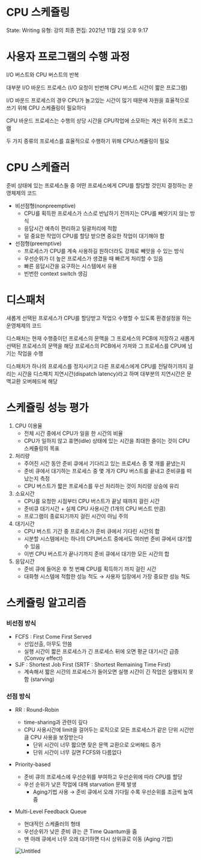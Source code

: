 # CPU 스케쥴링

State: Writing
유형: 강의
최종 편집: 2021년 11월 2일 오후 9:17

# 사용자 프로그램의 수행 과정

I/O 버스트와 CPU 버스트의 반복

대부분 I/O 바운드 프로세스 (I/O 요청이 빈번해 CPU 버스트 시간이 짧은 프로그램)

I/O 바운드 프로세스의 경우 CPU가 놀고있는 시간이 많기 때문에 자원을 효율적으로 쓰기 위해 CPU 스케쥴링이 필요하다

CPU 바운드 프로세스는 수행의 상당 시간을 CPU작업에 소모하는 계산 위주의 프로그램

두 가지 종류의 프로세스를 효율적으로 수행하기 위해 CPU스케쥴링이 필요

# CPU 스케쥴러

준비 상태에 있는 프로세스들 중 어떤 프로세스에게 CPU를 할당할 것인지 결정하는 운영체제의 코드

- 비선점형(nonpreemptive)
    - CPU를 획득한 프로세스가 스스로 반납하기 전까지는 CPU를 빼앗기지 않는 방식
    - 응답시간 예측이 편리하고 일괄처리에 적합
    - 덜 중요한 작업이 CPU를 할당 받으면 중요한 작업이 대기해야 함
- 선점형(preemptive)
    - 프로세스가 CPU를 계속 사용하길 원하더라도 강제로 빼앗을 수 있는 방식
    - 우선순위가 더 높은 프로세스가 생겼을 때 빠르게 처리할 수 있음
    - 빠른 응답시간을 요구하는 시스템에서 유용
    - 빈번한 context switch 생김

# 디스패처

새롭게 선택된 프로세스가 CPU를 할당받고 작업으 수행할 수 있도록 환경설정을 하는 운영체제의 코드

디스패처는 현재 수행중이던 프로세스의 문맥을 그 프로세스의 PCB에 저장하고 새롭게 선택된 프로세스의 문맥을 해당 프로세스의 PCB에서 가져와 그 프로세스를 CPU에 넘기는 작업을 수행

디스패처가 하나의 프로세스를 정지시키고 다른 프로세스에게 CPU를 전달하기까지 걸리는 시간을 디스패치 지연시간(dispatch latency)라고 하며 대부분의 지연시간은 문맥교환 오버헤드에 해당

# 스케쥴링 성능 평가

1. CPU 이용율
    - 전체 시간 중에서 CPU가 일을 한 시간의 비율
    - CPU가 일하지 않고 휴면(idle) 상태에 있는 시간을 최대한 줄이는 것이 CPU 스케쥴링의 목표
2. 처리량
    - 주어진 시간 동안 준비 큐에서 기다리고 있는 프로세스 중 몇 개를 끝냈는지
    - 준비 큐에서 대기하는 프로세스 중 몇 개가 CPU 버스트를 끝내고 준비큐를 떠났는지 측정
    - CPU 버스트가 짧은 프로세스를 우선 처리하는 것이 처리량 상승에 유리
3. 소요시간
    - CPU를 요청한 시점부터 CPU 버스트가 끝날 때까지 걸린 시간
    - 준비큐 대기시간 + 실제 CPU 사용시간 (1개의 CPU 버스트 만큼)
    - 프로그램이 종료되기까지 걸린 시간이 아님 주의
4. 대기시간
    - CPU 버스트 기간 중 프로세스가 준비 큐에서 기다린 시간의 합
    - 시분할 시스템에서는 하나의 CPU버스트 중에서도 여러번 준비 큐에서 대기할 수 있음
    - 이번 CPU 버스트가 끝나기까지 준비 큐에서 대기한 모든 시간의 합
5. 응답시간
    - 준비 큐에 들어온 후 첫 번째 CPU를 획득하기 까지 걸린 시간
    - 대화형 시스템에 적합한 성능 척도 → 사용자 입장에서 가장 중요한 성능 척도

# 스케쥴링 알고리즘

### 비선점 방식

- FCFS : First Come First Served
    - 선입선출, 아무도 안씀
    - 실행 시간이 짧은 프로세스가 긴 프로세스 뒤에 오면 평균 대기시간 급증 (Convoy effect)
- SJF : Shortest Job First (SRTF : Shortest Remaining Time First)
    - 계속해서 짧은 시간의 프로세스가 들어오면 실행 시간이 긴 작업은 실행되지 못함 (starving)

### 선점 방식

- RR : Round-Robin
    - time-sharing과 관련이 깊다
    - CPU 사용시간에 limit을 걸어두는 로직으로 모든 프로세스가 같은 단위 시간만큼 CPU 사용을 보장받는다
        - 단위 시간이 너무 짧으면 잦은 문맥 교환으로 오버헤드 증가
        - 단위 시간이 너무 길면 FCFS와 다름없다
- Priority-based
    - 준비 큐의 프로세스에 우선순위를 부여하고 우선순위에 따라 CPU를 할당
    - 우선 순위가 낮은 작업에 대해 starvation 문제 발생
        - Aging기법 사용 → 준비 큐에서 오래 기다릴 수록 우선순위를 조금씩 높여줌
        
- Multi-Level Feedback Queue
    - 현대적인 스케쥴러의 형태
    - 우선순위가 낮은 준비 큐는 큰 Time Quantum을 줌
    - 맨 아래 큐에서 너무 오래 대기하면 다시 상위큐로 이동 (Aging 기법)
    
    ![Untitled](CPU%20%E1%84%89%E1%85%B3%E1%84%8F%E1%85%A6%E1%84%8C%E1%85%B2%E1%86%AF%E1%84%85%E1%85%B5%E1%86%BC%2003ba1776602e480dba7f9473319f3de6/Untitled.png)
